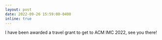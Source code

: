 ```yaml
---
layout: post
date: 2022-09-26 15:59:00-0400
inline: true
---
```


I have been awarded a travel grant to get to ACM IMC 2022, see you there!
